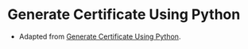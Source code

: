# Generate Certificate Using Python
- Adapted from [Generate Certificate Using Python](https://dev.to/rahulsinha036/generate-certificate-using-python-43fa).
